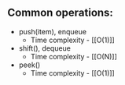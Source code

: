 ## Common operations:
* push(item), enqueue
	* Time complexity - [[O(1)]]
* shift(), dequeue
	* Time complexity - [[O(N)]]
* peek()
	* Time complexity - [[O(1)]]

